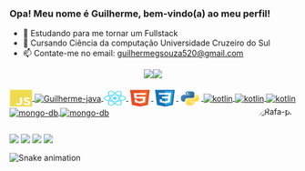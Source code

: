 ### Opa! Meu nome é Guilherme, bem-vindo(a) ao meu perfil!


- 🔭 Estudando para me tornar um Fullstack
- 🌱 Cursando Ciência da computação Universidade Cruzeiro do Sul
- 📫 Contate-me no email: guilhermegsouza520@gmail.com

<div align="center">
  <a href="https://github.com/dk-guilherme">
  <img height="180em" src="https://github-readme-stats.vercel.app/api?username=dk-guilherme&show_icons=true&theme=dracula&include_all_commits=true&count_private=true"/><img height="180em" src="https://github-readme-stats.vercel.app/api/top-langs/?username=dk-guilherme&layout=compact&langs_count=7&theme=dracula"/>
</div>
  
 <div style="display: inline_block"><br>
  <img align="center" alt="Rafa-Js" height="30" width="40" src="https://raw.githubusercontent.com/devicons/devicon/master/icons/javascript/javascript-plain.svg">
  <img align="center" alt="Guilherme-java" height="30" width="40" src="https://cdn.jsdelivr.net/gh/devicons/devicon/icons/java/java-original.svg" />
  <img align="center" alt="Rafa-React" height="30" width="40" src="https://raw.githubusercontent.com/devicons/devicon/master/icons/react/react-original.svg">
  <img align="center" alt="Rafa-HTML" height="30" width="40" src="https://raw.githubusercontent.com/devicons/devicon/master/icons/html5/html5-original.svg">
  <img align="center" alt="Rafa-CSS" height="30" width="40" src="https://raw.githubusercontent.com/devicons/devicon/master/icons/css3/css3-original.svg">
  <img align="center" alt="Rafa-Python" height="30" width="40" src="https://raw.githubusercontent.com/devicons/devicon/master/icons/python/python-original.svg"> 
  <img align="center" alt="kotlin" height="30" width="40" src="https://cdn.jsdelivr.net/gh/devicons/devicon/icons/kotlin/kotlin-original.svg" />
  <img align="center" alt="kotlin" height="30" width="40" src="https://cdn.jsdelivr.net/gh/devicons/devicon/icons/typescript/typescript-plain.svg" />
  <img align="center" alt="kotlin" height="30" width="40" src="https://cdn.jsdelivr.net/gh/devicons/devicon/icons/angularjs/angularjs-plain.svg" />
  <img align="center" alt="mongo-db" height="30" width="40" src="https://cdn.jsdelivr.net/gh/devicons/devicon/icons/mongodb/mongodb-original.svg" />
  <img align="center" alt="mongo-db" height="30" width="40" src="https://cdn.jsdelivr.net/gh/devicons/devicon/icons/mysql/mysql-original.svg" />
          
          
  <link rel="stylesheet" href="https://cdn.jsdelivr.net/gh/devicons/devicon@v2.15.1/devicon.min.css">
          
  <img align="right" alt="Rafa-pic" height="150" style="border-radius:50px;"             src="https://i.pinimg.com/564x/0d/7f/13/0d7f1382125a31f7b28e22f250c1a694.jpg">
</div>
  
 ##
  
  <div> 
  <a href="https://www.instagram.com/mr.darkkill/" target="_blank"><img src="https://img.shields.io/badge/-Instagram-%23E4405F?style=for-the-badge&logo=instagram&logoColor=white" target="_blank"></a>
 	<a href="https://www.twitch.tv%2Fdark_kill99&e=ATOsaGO5ueOsLQByOQyvXtmFKjkONMlFa3njAOju3LOOfQi3FP-ACEBFCxfyhq-TQpq2dObYV-dIJMQjE-t1vOHr2sjy7Xi6IRz47A&s=1" target="_blank"><img src="https://img.shields.io/badge/Twitch-9146FF?style=for-the-badge&logo=twitch&logoColor=white" target="_blank"></a>
  <a href = "mailto:guilhermegsouza520@gmail.com.com"><img src="https://img.shields.io/badge/-Gmail-%23333?style=for-the-badge&logo=gmail&logoColor=white" target="_blank"></a>
  <a href="https://www.linkedin.com/in/guilherme-gomes-souza" target="_blank"><img src="https://img.shields.io/badge/-LinkedIn-%230077B5?style=for-the-badge&logo=linkedin&logoColor=white" target="_blank"></a> 
 
  ![Snake animation](https://github.com/DK-Guilherme/DK-Guilherme/workflows/snake.svg)
 
</div>
